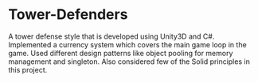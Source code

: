 # Tower-Defenders
A tower defense style that is developed using Unity3D and C#. Implemented a currency system which covers the main game loop in the game. Used different design patterns like object pooling for memory management and singleton. Also considered few of the Solid principles in this project.
